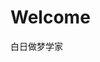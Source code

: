 # Welcome 
白日做梦学家
<!-- 一个饱受U专折磨的牛马学生
<p>从大一准备保研（其实在玩），到跑路C++再到现在跑路前端。</p>

- 2023.2 - 2023.4  —— 网易-实习
- 暑期实习在U专高压下已破防失败，就投了一家排序被挂，已没心情，菜和摆烂是是失败本质
- 现在u专监狱备战秋招，只求一个白菜offer
<p></p>
<p></p> -->

<!-- [![Kijasss's github stats](https://github-readme-stats.vercel.app/api?username=Kijasss "![Kijasss's github status")](https://github.com/Kijasss/github-readme-stats) -->
